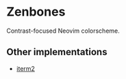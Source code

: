 # Zenbones

Contrast-focused Neovim colorscheme.

## Other implementations

- [iterm2](https://github.com/mcchrish/zenbones-iterm)
